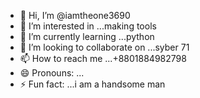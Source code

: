 - 👋 Hi, I’m @iamtheone3690
- 👀 I’m interested in ...making tools
- 🌱 I’m currently learning ...python
- 💞️ I’m looking to collaborate on ...syber 71
- 📫 How to reach me ...+8801884982798
- 😄 Pronouns: ...
- ⚡ Fun fact: ...i am a handsome man

<!---
iamtheone3690/iamtheone3690 is a ✨ special ✨ repository because its `README.md` (this file) appears on your GitHub profile.
You can click the Preview link to take a look at your changes.
--->
